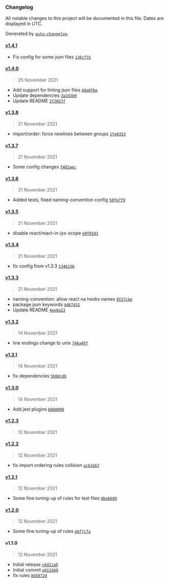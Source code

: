 ### Changelog

All notable changes to this project will be documented in this file. Dates are displayed in UTC.

Generated by [`auto-changelog`](https://github.com/CookPete/auto-changelog).

#### [v1.4.1](https://github.com/burtek/eslint-config/compare/v1.4.0...v1.4.1)

- Fix config for some json files [`136cf31`](https://github.com/burtek/eslint-config/commit/136cf3138cce836d76578e6678005da299e2d0e6)

#### [v1.4.0](https://github.com/burtek/eslint-config/compare/v1.3.8...v1.4.0)

> 25 November 2021

- Add support for linting json files [`dda0fbe`](https://github.com/burtek/eslint-config/commit/dda0fbe346c3b155d0265a6d7ae73cbd92cd5566)
- Update dependencies [`3a2d3b9`](https://github.com/burtek/eslint-config/commit/3a2d3b9aec82b04e5c27a2e7fbc4a87a843923bc)
- Update README [`2f2657f`](https://github.com/burtek/eslint-config/commit/2f2657f27d52950d4c126f8d69ce1e83f2bb27e4)

#### [v1.3.8](https://github.com/burtek/eslint-config/compare/v1.3.7...v1.3.8)

> 21 November 2021

- import/order: force newlines between groups [`1fe0353`](https://github.com/burtek/eslint-config/commit/1fe0353dbdcbc04c5efd82783f5caf606bcaa6c3)

#### [v1.3.7](https://github.com/burtek/eslint-config/compare/v1.3.6...v1.3.7)

> 21 November 2021

- Some config changes [`f402aec`](https://github.com/burtek/eslint-config/commit/f402aecbd5ea4e452559cb1eda8d1f9759a2bbf1)

#### [v1.3.6](https://github.com/burtek/eslint-config/compare/v1.3.5...v1.3.6)

> 21 November 2021

- Added tests, fixed naming-convention config [`50fe7f9`](https://github.com/burtek/eslint-config/commit/50fe7f90a86009701cde55ce19f3e6df28f3ca83)

#### [v1.3.5](https://github.com/burtek/eslint-config/compare/v1.3.4...v1.3.5)

> 21 November 2021

- disable react/react-in-jsx-scope [`e9f03d3`](https://github.com/burtek/eslint-config/commit/e9f03d3753829be6bea3d0e155db60b08d333903)

#### [v1.3.4](https://github.com/burtek/eslint-config/compare/v1.3.3...v1.3.4)

> 21 November 2021

- fix config from v1.3.3 [`1346236`](https://github.com/burtek/eslint-config/commit/1346236dd44947fa8f19a5c6474a8e50751c9c1a)

#### [v1.3.3](https://github.com/burtek/eslint-config/compare/v1.3.2...v1.3.3)

> 21 November 2021

- naming-convention: allow react na hooks names [`9157cbe`](https://github.com/burtek/eslint-config/commit/9157cbe8162c74321d3d708f3ae8d2ceb67aa9ad)
- package.json keywords [`4d67432`](https://github.com/burtek/eslint-config/commit/4d67432f1280e2b4ff2353d7bdbb1961ac08d30f)
- Update README [`4ee0a22`](https://github.com/burtek/eslint-config/commit/4ee0a22b2040ef1d46aaab5cc808b259f3019eca)

#### [v1.3.2](https://github.com/burtek/eslint-config/compare/v1.3.1...v1.3.2)

> 14 November 2021

- line endings change to unix [`746a45f`](https://github.com/burtek/eslint-config/commit/746a45f51e8246d13fafff3e43dc28535deded05)

#### [v1.3.1](https://github.com/burtek/eslint-config/compare/v1.3.0...v1.3.1)

> 14 November 2021

- fix dependencies [`5b0dcdb`](https://github.com/burtek/eslint-config/commit/5b0dcdbc2829e49b98ea09b101c14f85326a58f4)

#### [v1.3.0](https://github.com/burtek/eslint-config/compare/v1.2.3...v1.3.0)

> 14 November 2021

- Add jest plugins [`b0b0098`](https://github.com/burtek/eslint-config/commit/b0b00986fce5cd6ef3c067a38c991b6b208fd51c)

#### [v1.2.3](https://github.com/burtek/eslint-config/compare/v1.2.2...v1.2.3)

> 12 November 2021

#### [v1.2.2](https://github.com/burtek/eslint-config/compare/v1.2.1...v1.2.2)

> 12 November 2021

- fix import ordering rules collision [`acb3ab7`](https://github.com/burtek/eslint-config/commit/acb3ab793275af60977f390e3452d82e5aec2ea6)

#### [v1.2.1](https://github.com/burtek/eslint-config/compare/v1.2.0...v1.2.1)

> 12 November 2021

- Some fine tuning-up of rules for test files [`8be6689`](https://github.com/burtek/eslint-config/commit/8be6689d629d008b8164ff9d206586867080ff0a)

#### [v1.2.0](https://github.com/burtek/eslint-config/compare/v1.1.0...v1.2.0)

> 12 November 2021

- Some fine tuning-up of rules [`ebffc7a`](https://github.com/burtek/eslint-config/commit/ebffc7a461a3bf369e85c278b211a323f7192914)

#### v1.1.0

> 12 November 2021

- Initial release [`c6d11a0`](https://github.com/burtek/eslint-config/commit/c6d11a050cd154e7db367d538c4e954b3795a34d)
- Initial commit [`e612d49`](https://github.com/burtek/eslint-config/commit/e612d4957d62bf667cbe3758c58108bee67b9a8e)
- fix rules [`8d5872d`](https://github.com/burtek/eslint-config/commit/8d5872d72b739ba1490840a355b47139baa421d7)
